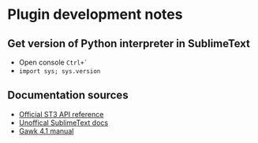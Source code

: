 # Plugin development notes

## Get version of Python interpreter in SublimeText
* Open console ``` Ctrl+` ```
* `import sys; sys.version`

## Documentation sources
* [Official ST3 API reference][1]
* [Unoffical SublimeText docs][2]
* [Gawk 4.1 manual][3]


[1]:https://www.sublimetext.com/docs/3/api_reference.html
[2]:http://docs.sublimetext.info/en/latest/extensibility/plugins.html
[3]:https://www.gnu.org/software/gawk/manual/gawk.pdf